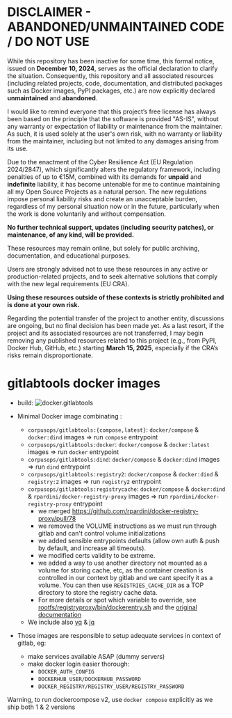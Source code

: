 
DISCLAIMER - ABANDONED/UNMAINTAINED CODE / DO NOT USE
=======================================================
While this repository has been inactive for some time, this formal notice, issued on **December 10, 2024**, serves as the official declaration to clarify the situation. Consequently, this repository and all associated resources (including related projects, code, documentation, and distributed packages such as Docker images, PyPI packages, etc.) are now explicitly declared **unmaintained** and **abandoned**.

I would like to remind everyone that this project’s free license has always been based on the principle that the software is provided "AS-IS", without any warranty or expectation of liability or maintenance from the maintainer.
As such, it is used solely at the user's own risk, with no warranty or liability from the maintainer, including but not limited to any damages arising from its use.

Due to the enactment of the Cyber Resilience Act (EU Regulation 2024/2847), which significantly alters the regulatory framework, including penalties of up to €15M, combined with its demands for **unpaid** and **indefinite** liability, it has become untenable for me to continue maintaining all my Open Source Projects as a natural person.
The new regulations impose personal liability risks and create an unacceptable burden, regardless of my personal situation now or in the future, particularly when the work is done voluntarily and without compensation.

**No further technical support, updates (including security patches), or maintenance, of any kind, will be provided.**

These resources may remain online, but solely for public archiving, documentation, and educational purposes.

Users are strongly advised not to use these resources in any active or production-related projects, and to seek alternative solutions that comply with the new legal requirements (EU CRA).

**Using these resources outside of these contexts is strictly prohibited and is done at your own risk.**

Regarding the potential transfer of the project to another entity, discussions are ongoing, but no final decision has been made yet. As a last resort, if the project and its associated resources are not transferred, I may begin removing any published resources related to this project (e.g., from PyPI, Docker Hub, GitHub, etc.) starting **March 15, 2025**, especially if the CRA’s risks remain disproportionate.


# gitlabtools docker images

- build: ![docker.gitlabtools](https://github.com/corpusops/docker-gitlabtools/workflows/.github/workflows/cicd.yml/badge.svg?branch=main)

- Minimal Docker image combinating :
    - `corpusops/gitlabtools:{compose,latest}`: `docker/compose` & `docker:dind` images => run `compose` entrypoint
    - `corpusops/gitlabtools:docker`: `docker/compose` & `docker:latest` images => run `docker` entrypoint
    - `corpusops/gitlabtools:dind`: `docker/compose` & `docker:dind` images => run `dind` entrypoint
    - `corpusops/gitlabtools:registry2`: `docker/compose` & `docker:dind` & `registry:2`  images => run `registry2` entrypoint
    - `corpusops/gitlabtools:registrycache`: `docker/compose` & `docker:dind` & `rpardini/docker-registry-proxy`  images => run `rpardini/docker-registry-proxy` entrypoint
        - we merged https://github.com/rpardini/docker-registry-proxy/pull/78
        - we removed the VOLUME instructions as we must run through gitlab and can't control volume initializations
        - we added sensible entrypoints defaults (allow own auth & push by default, and increase all timeouts).
        - we modified certs validity to be extreme.
        - we added a way to use another directory not mounted as a volume for storing cache, etc, as the container creation is controlled in our context by gitlab and we cant specify it as a volume. You can then use `REGISTRIES_CACHE_DIR` as a TOP directory to store the registry cache data.
        - For more details or spot which variable to override, see [rootfs/registryproxy/bin/dockerentry.sh](https://github.com/corpusops/docker-gitlabtools/blob/main/rootfs/registryproxy/bin/dockerentry.sh) and the [original documentation](https://github.com/rpardini/docker-registry-proxy)
    - We include also [yq](https://github.com/mikefarah/yq) & [jq](https://github.com/stedolan/jq)
- Those images are responsible to setup adequate services in context of gitlab, eg:
    - make services available ASAP (dummy servers)
    - make docker login easier thorough:
        - `DOCKER_AUTH_CONFIG`
        - `DOCKERHUB_USER/DOCKERHUB_PASSWORD`
        - `DOCKER_REGISTRY/REGISTRY_USER/REGISTRY_PASSWORD`

Warning, to run dockercompose v2, use `docker compose` explicitly as we ship both 1 & 2 versions
